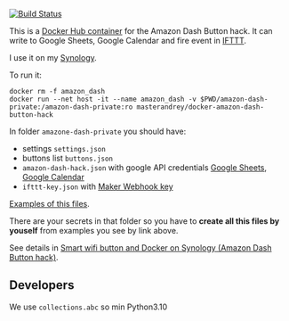 [![Build Status](https://github.com/andgineer/docker-amazon-dash-button-hack/workflows/ci/badge.svg)](https://github.com/andgineer/docker-amazon-dash-button-hack/actions)

This is a [Docker Hub container](https://cloud.docker.com/repository/registry-1.docker.io/andgineer/amazon-dash-button-hack) 
for the Amazon Dash Button hack.
It can write to Google Sheets, Google Calendar and fire event in [IFTTT](https://ifttt.com).

I use it on my [Synology](https://www.synology.com).

To run it:
```
docker rm -f amazon_dash
docker run --net host -it --name amazon_dash -v $PWD/amazon-dash-private:/amazon-dash-private:ro masterandrey/docker-amazon-dash-button-hack
```

In folder `amazone-dash-private` you should have:

* settings `settings.json` 
* buttons list `buttons.json` 
* `amazon-dash-hack.json` with google API credentials [Google Sheets](https://console.developers.google.com/start/api?id=sheets.googleapis.com), [Google Calendar](https://console.developers.google.com/start/api?id=calendar)
* `ifttt-key.json` with [Maker Webhook key](https://ifttt.com/services/maker_webhooks/settings)

[Examples of this files](https://github.com/andgineer/docker-amazon-dash-button-hack/tree/master/amazon-dash-private).

There are your secrets in that folder so you have to **create all this files by youself** from examples
you see by link above.

See details in [Smart wifi button and Docker on Synology (Amazon Dash Button hack)](https://sorokin.engineer/posts/en/amazon_dash_button_hack/).


## Developers

We use `collections.abc` so min Python3.10
